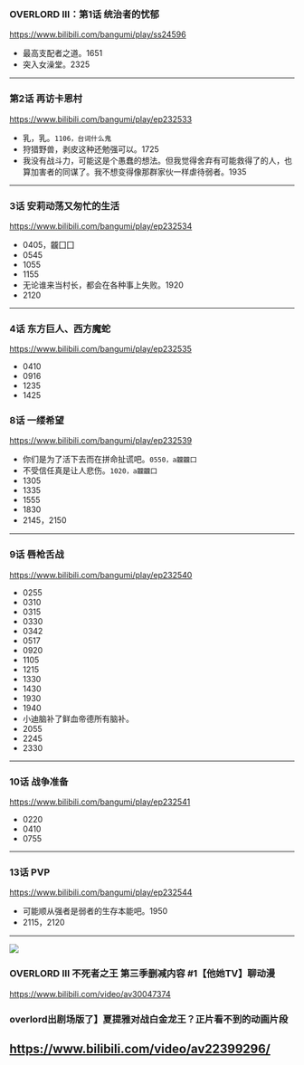### OVERLORD Ⅲ：第1话 统治者的忧郁
https://www.bilibili.com/bangumi/play/ss24596
- 最高支配者之道。1651
- 突入女澡堂。2325
---
### 第2话 再访卡恩村
https://www.bilibili.com/bangumi/play/ep232533
- 乳，乳。`1106，台词什么鬼`
- 狩猎野兽，剥皮这种还勉强可以。1725
- 我没有战斗力，可能这是个愚蠢的想法。但我觉得舍弃有可能救得了的人，也算加害者的同谋了。我不想变得像那群家伙一样虐待弱者。1935
---
### 3话 安莉动荡又匆忙的生活
https://www.bilibili.com/bangumi/play/ep232534
- 0405，龖囗囗
- 0545
- 1055
- 1155
- 无论谁来当村长，都会在各种事上失败。1920
- 2120
---
### 4话 东方巨人、西方魔蛇
https://www.bilibili.com/bangumi/play/ep232535
- 0410
- 0916
- 1235
- 1425
### 8话 一缕希望
https://www.bilibili.com/bangumi/play/ep232539
- 你们是为了活下去而在拼命扯谎吧。`0550，a龖龖囗`
- 不受信任真是让人悲伤。`1020，a龖龖囗`
- 1305
- 1335
- 1555
- 1830
- 2145，2150
---
### 9话 唇枪舌战
https://www.bilibili.com/bangumi/play/ep232540
- 0255
- 0310
- 0315
- 0330
- 0342
- 0517
- 0920
- 1105
- 1215
- 1330
- 1430
- 1930
- 1940
- 小迪脑补了鲜血帝德所有脑补。
- 2055
- 2245
- 2330
---
### 10话 战争准备
https://www.bilibili.com/bangumi/play/ep232541
- 0220
- 0410
- 0755
---
### 13话 PVP
https://www.bilibili.com/bangumi/play/ep232544
- 可能顺从强者是弱者的生存本能吧。1950
- 2115，2120
---
![](https://i0.hdslb.com/bfs/archive/961dd72dd9a736682268e917c92e56c52c24daa6.png)
### OVERLORD Ⅲ 不死者之王 第三季删减内容 #1【他她TV】聊动漫
https://www.bilibili.com/video/av30047374
### overlord出剧场版了】夏提雅对战白金龙王？正片看不到的动画片段
https://www.bilibili.com/video/av22399296/
---